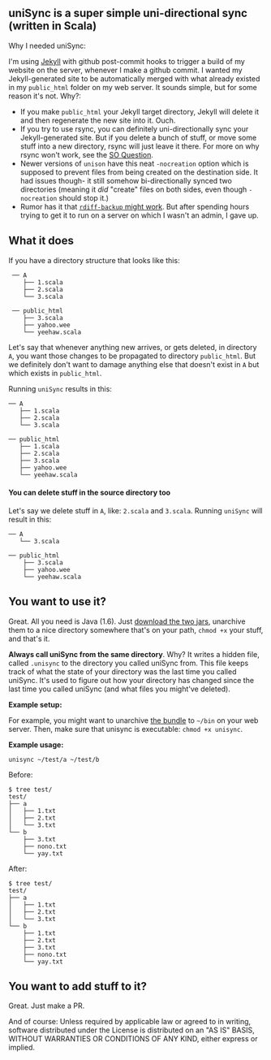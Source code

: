 ## uniSync is a super simple uni-directional sync <br>(written in Scala)

Why I needed uniSync:

I'm using [Jekyll](http://jekyllrb.com/) with github post-commit hooks to trigger a build of my website on the server, whenever I make a github commit. I wanted my Jekyll-generated site to be automatically merged with what already existed in my `public_html` folder on my web server. It sounds simple, but for some reason it's not. Why?:

- If you make `public_html` your Jekyll target directory, Jekyll will delete it and then regenerate the new site into it. Ouch.
- If you try to use rsync, you can definitely uni-directionally sync your Jekyll-generated site. But if you delete a bunch of stuff, or move some stuff into a new directory, rsync will just leave it there. For more on why rsync won't work, see the [SO Question](http://unix.stackexchange.com/questions/76739/rsync-delete-files-on-receiving-side-that-were-deleted-on-sending-side-but-do).
- Newer versions of `unison` have this neat `-nocreation` option which is supposed to prevent files from being created on the destination side. It had issues though- it still somehow bi-directionally synced two directories (meaning it _did_ "create" files on both sides, even though `-nocreation` should stop it.)
- Rumor has it that [`rdiff-backup` might work](http://unix.stackexchange.com/a/76769/39678). But after spending hours trying to get it to run on a server on which I wasn't an admin, I gave up.

## What it does

If you have a directory structure that looks like this:

     ── A
        ├── 1.scala
        ├── 2.scala
        └── 3.scala

     ── public_html
        ├── 3.scala
        ├── yahoo.wee
        └── yeehaw.scala


Let's say that whenever anything new arrives, or gets deleted, in directory `A`, you want those changes to be propagated to directory `public_html`. But we definitely don't want to damage anything else that doesn't exist in `A` but which exists in `public_html`.

Running `uniSync` results in this:

    ── A
       ├── 1.scala
       ├── 2.scala
       └── 3.scala

    ── public_html
       ├── 1.scala
       ├── 2.scala
       ├── 3.scala
       ├── yahoo.wee
       └── yeehaw.scala

#### You can delete stuff in the source directory too

Let's say we delete stuff in `A`, like: `2.scala` and `3.scala`. Running `uniSync` will result in this:

    ── A
       └── 3.scala

    ── public_html
        ├── 3.scala
        ├── yahoo.wee
        └── yeehaw.scala

## You want to use it?

Great. All you need is Java (1.6). Just [download the two jars](), unarchive them to a nice directory somewhere that's on your path, `chmod +x` your stuff, and that's it.

**Always call uniSync from the same directory**. Why? It writes a hidden file, called `.unisync` to the directory you called uniSync from. This file keeps track of what the state of your directory was the last time you called uniSync. It's used to figure out how your directory has changed since the last time you called uniSync (and what files you might've deleted).

**Example setup:**

For example, you might want to unarchive [the bundle]() to `~/bin` on your web server. Then, make sure that unisync is executable: `chmod +x unisync`.

**Example usage:**

    unisync ~/test/a ~/test/b

Before:

    $ tree test/
    test/
    ├── a
    │   ├── 1.txt
    │   ├── 2.txt
    │   └── 3.txt
    └── b
        ├── 3.txt
        ├── nono.txt
        └── yay.txt

After:

    $ tree test/
    test/
    ├── a
    │   ├── 1.txt
    │   ├── 2.txt
    │   └── 3.txt
    └── b
        ├── 1.txt
        ├── 2.txt
        ├── 3.txt
        ├── nono.txt
        └── yay.txt

## You want to add stuff to it?

Great. Just make a PR.

And of course: Unless required by applicable law or agreed to in writing, software
distributed under the License is distributed on an "AS IS" BASIS,
WITHOUT WARRANTIES OR CONDITIONS OF ANY KIND, either express or implied.
